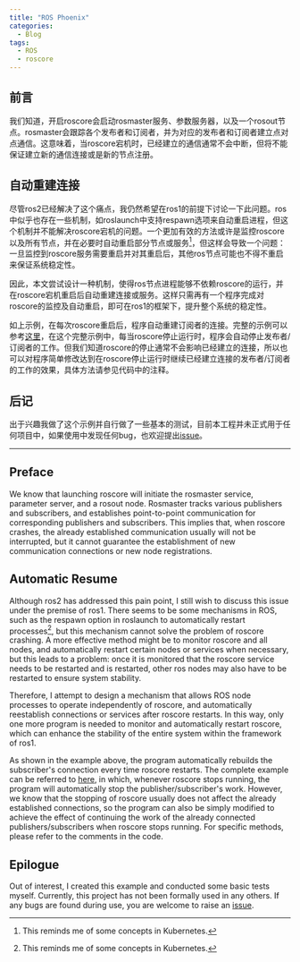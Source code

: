 ```yaml
---
title: "ROS Phoenix"
categories:
  - Blog
tags:
  - ROS
  - roscore
---
```


## 前言
我们知道，开启roscore会启动rosmaster服务、参数服务器，以及一个rosout节点。rosmaster会跟踪各个发布者和订阅者，并为对应的发布者和订阅者建立点对点通信。这意味着，当roscore宕机时，已经建立的通信通常不会中断，但将不能保证建立新的通信连接或是新的节点注册。  

## 自动重建连接
尽管ros2已经解决了这个痛点，我仍然希望在ros1的前提下讨论一下此问题。ros中似乎也存在一些机制，如roslaunch中支持respawn选项来自动重启进程，但这个机制并不能解决roscore宕机的问题。一个更加有效的方法或许是监控roscore以及所有节点，并在必要时自动重启部分节点或服务[^1]，但这样会导致一个问题：一旦监控到roscore服务需要重启并对其重启后，其他ros节点可能也不得不重启来保证系统稳定性。  

因此，本文尝试设计一种机制，使得ros节点进程能够不依赖roscore的运行，并在roscore宕机重启后自动重建连接或服务。这样只需再有一个程序完成对roscore的监控及自动重启，即可在ros1的框架下，提升整个系统的稳定性。  

<script src="https://gist.github.com/sshawn9/c1924d0ee07a8da01879d512fd96c78e.js"></script>  

如上示例，在每次roscore重启后，程序自动重建订阅者的连接。完整的示例可以参考<a href="https://github.com/sshawn9/minimal_ros_phoenix_demo" target="_blank">这里</a>，在这个完整示例中，每当roscore停止运行时，程序会自动停止发布者/订阅者的工作。但我们知道roscore的停止通常不会影响已经建立的连接，所以也可以对程序简单修改达到在roscore停止运行时继续已经建立连接的发布者/订阅者的工作的效果，具体方法请参见代码中的注释。  

## 后记  
出于兴趣我做了这个示例并自行做了一些基本的测试，目前本工程并未正式用于任何项目中，如果使用中发现任何bug，也欢迎提出<a href="https://github.com/sshawn9/minimal_ros_phoenix_demo/issues" target="_blank">issue</a>。  

---

## Preface
We know that launching roscore will initiate the rosmaster service, parameter server, and a rosout node. Rosmaster tracks various publishers and subscribers, and establishes point-to-point communication for corresponding publishers and subscribers. This implies that, when roscore crashes, the already established communication usually will not be interrupted, but it cannot guarantee the establishment of new communication connections or new node registrations.  

## Automatic Resume  
Although ros2 has addressed this pain point, I still wish to discuss this issue under the premise of ros1. There seems to be some mechanisms in ROS, such as the respawn option in roslaunch to automatically restart processes[^1], but this mechanism cannot solve the problem of roscore crashing. A more effective method might be to monitor roscore and all nodes, and automatically restart certain nodes or services when necessary, but this leads to a problem: once it is monitored that the roscore service needs to be restarted and is restarted, other ros nodes may also have to be restarted to ensure system stability.

Therefore, I attempt to design a mechanism that allows ROS node processes to operate independently of roscore, and automatically reestablish connections or services after roscore restarts. In this way, only one more program is needed to monitor and automatically restart roscore, which can enhance the stability of the entire system within the framework of ros1.

<script src="https://gist.github.com/sshawn9/c1924d0ee07a8da01879d512fd96c78e.js"></script>  

As shown in the example above, the program automatically rebuilds the subscriber's connection every time roscore restarts. The complete example can be referred to <a href="https://github.com/sshawn9/minimal_ros_phoenix_demo" target="_blank">here</a>, in which, whenever roscore stops running, the program will automatically stop the publisher/subscriber's work. However, we know that the stopping of roscore usually does not affect the already established connections, so the program can also be simply modified to achieve the effect of continuing the work of the already connected publishers/subscribers when roscore stops running. For specific methods, please refer to the comments in the code.

## Epilogue  
Out of interest, I created this example and conducted some basic tests myself. Currently, this project has not been formally used in any others. If any bugs are found during use, you are welcome to raise an <a href="https://github.com/sshawn9/minimal_ros_phoenix_demo/issues" target="_blank">issue</a>.


[^1]: This reminds me of some concepts in Kubernetes.  

